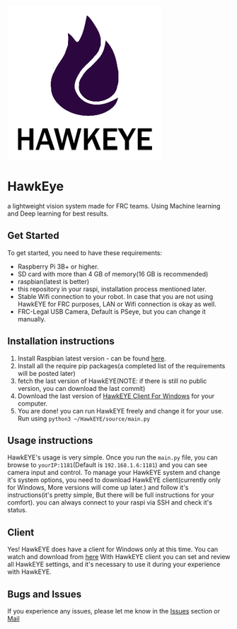 ![logo](HawkEye.png)
# HawkEye
a lightweight vision system made for FRC teams. Using Machine learning and Deep learning for best results.

## Get Started
To get started, you need to have these requirements:
- Raspberry Pi 3B+ or higher.
- SD card with more than 4 GB of memory(16 GB is recommended)
- raspbian(latest is better)
- this repository in your raspi, installation process mentioned later.
- Stable Wifi connection to your robot. In case that you are not using HawkEYE for FRC purposes, LAN or Wifi connection is okay as well.
- FRC-Legal USB Camera, Default is PSeye, but you can change it manually.

## Installation instructions
  1. Install Raspbian latest version - can be found [here](https://www.raspberrypi.org/downloads/raspbian/).
  2. Install all the require pip packages(a completed list of the requirements will be posted later)
  3. fetch the last version of HawkEYE(NOTE: if there is still no public version, you can download the last commit)
  4. Download the last version of [HawkEYE Client For Windows](https://github.com/OfirSiboni/HawkEYE-Client/releases) for your computer.
  5. You are done! you can run HawkEYE freely and change it for your use. Run using `python3 ~/HawkEYE/source/main.py`
## Usage instructions
HawkEYE's usage is very simple. Once you run the `main.py` file, you can browse to `yourIP:1181`(Default is `192.168.1.6:1181`) and you can see camera input and control.
To manage your HawkEYE system and change it's system options, you need to download HawkEYE client(currently only for Windows, More versions will come up later.)
and follow it's instructions(it's pretty simple, But there will be full instructions for your comfort). you can always connect to your raspi via SSH and check it's status.
## Client
Yes! HawkEYE does have a client for Windows only at this time. You can watch and download from [here](https://github.com/OfirSiboni/HawkEYE-Client/releases)
With HawkEYE client you can set and review all HawkEYE settings, and it's necessary to use it during your experience with HawkEYE. 
## Bugs and Issues
If you experience any issues, please let me know in the [Issues](https://github.com/OfirSiboni/HawkEye/issues) section or [Mail](mailto:ofirsiboni01@gmail.com)
